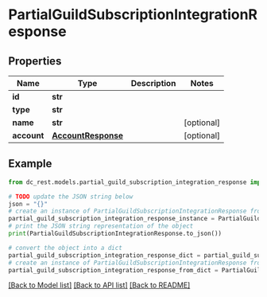 # PartialGuildSubscriptionIntegrationResponse


## Properties

Name | Type | Description | Notes
------------ | ------------- | ------------- | -------------
**id** | **str** |  | 
**type** | **str** |  | 
**name** | **str** |  | [optional] 
**account** | [**AccountResponse**](AccountResponse.md) |  | [optional] 

## Example

```python
from dc_rest.models.partial_guild_subscription_integration_response import PartialGuildSubscriptionIntegrationResponse

# TODO update the JSON string below
json = "{}"
# create an instance of PartialGuildSubscriptionIntegrationResponse from a JSON string
partial_guild_subscription_integration_response_instance = PartialGuildSubscriptionIntegrationResponse.from_json(json)
# print the JSON string representation of the object
print(PartialGuildSubscriptionIntegrationResponse.to_json())

# convert the object into a dict
partial_guild_subscription_integration_response_dict = partial_guild_subscription_integration_response_instance.to_dict()
# create an instance of PartialGuildSubscriptionIntegrationResponse from a dict
partial_guild_subscription_integration_response_from_dict = PartialGuildSubscriptionIntegrationResponse.from_dict(partial_guild_subscription_integration_response_dict)
```
[[Back to Model list]](../README.md#documentation-for-models) [[Back to API list]](../README.md#documentation-for-api-endpoints) [[Back to README]](../README.md)


